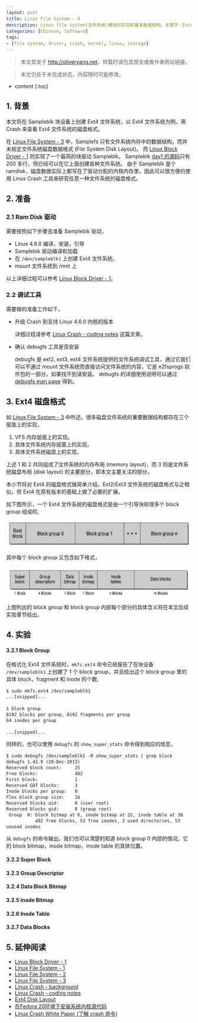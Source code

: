 ```yaml
---
layout: post
title: Linux File System - 4
description: Linux file system(文件系统)模块的实现和基本数据结构。关键字：Ext4，文件系统，内核，samplefs，VFS，存储。
categories: [Chinese, Software]
tags:
- [file system, driver, crash, kernel, linux, storage]
---
```


>本文首发于 <http://oliveryang.net>，转载时请包含原文或者作者网站链接。

>本文仍处于未完成状态，内容随时可能修改。

* content
{:toc}

## 1. 背景

本文将在 Sampleblk 块设备上创建 Ext4 文件系统，以 Ext4 文件系统为例，用 Crash 来查看 Ext4 文件系统的磁盘格式。

在 [Linux File System - 3](http://oliveryang.net/2016/02/linux-file-system-basic-3) 中，Samplefs 只有文件系统内存中的数据结构，而并未规定文件系统磁盘数据格式 (File System Disk Layout)。
而 [Linux Block Driver - 1](http://oliveryng.net/2016/04/linux-block-driver-basic-1) 则实现了一个最简的块驱动 Sampleblk。 
Sampleblk [day1 的源码](https://github.com/yangoliver/lktm/tree/master/drivers/block/sampleblk/day1)只有 200 多行，但已经可以在它上面创建各种文件系统。
由于 Sampleblk 是个 ramdisk，磁盘数据实际上都写在了驱动分配的内核内存里，因此可以很方便的使用 Linux Crash 工具来研究任意一种文件系统的磁盘格式。

## 2. 准备

### 2.1 Ram Disk 驱动

需要按照如下步骤去准备 Sampleblk 驱动，

* Linux 4.6.0 编译，安装，引导
* Sampleblk 驱动编译和加载
* 在 `/dev/sampleblk1` 上创建 Ext4 文件系统。
* mount 文件系统到 /mnt 上

以上详细过程可以参考 [Linux Block Driver - 1](http://oliveryng.net/2016/04/linux-block-driver-basic-1)。

### 2.2 调试工具

需要做的准备工作如下，

* 升级 Crash 到支持 Linux 4.6.0 内核的版本

  详细过程请参考 [Linux Crash - coding notes](http://oliveryang.net/2015/07/linux-crash-coding-notes/) 这篇文章。

* 确认 debugfs 工具是否安装

  debugfs 是 ext2, ext3, ext4 文件系统提供的文件系统调试工具，通过它我们可以不通过 mount 文件系统而直接访问文件系统的内容，它是 e2fsprogs 软件包的一部分，如果找不到请安装。
  debugfs 的详细使用说明可以通过 [debugfs man page](http://linux.die.net/man/8/debugfs) 得到。

## 3. Ext4 磁盘格式

如 [Linux File System - 3](http://oliveryang.net/2016/02/linux-file-system-basic-3) 中所述。很多磁盘文件系统的重要数据结构都存在三个层面上的实现，

1. VFS 内存层面上的实现。
2. 具体文件系统内存层面上的实现。
3. 具体文件系统磁盘上的实现。

上述 1 和 2 共同组成了文件系统的内存布局 (memory layout)，而 3 则是文件系统磁盘布局 (disk layout) 的主要部分，即本文主要关注的部分。

本小节将对 Ext4 的磁盘格式做简单介绍。Ext2/Ext3 文件系统的磁盘格式与之相似，但 Ext4 在原有版本的基础上做了必要的扩展。

如下图所示，一个 Ext4 文件系统的磁盘格式是由一个引导块和很多个 block group 组成的,

![ext4 block groups](/media/images/2016/ext4_disk_layout_1.png)

其中每个 block group 又包含如下格式，

![ext4 layout in one group](/media/images/2016/ext4_disk_layout_2.png)

上图列出的 block group 和 block group 内部每个部分的具体含义将在本文后续实验章节给出。

## 4. 实验

#### 3.2.1 Block Group

在格式化 Ext4 文件系统时，`mkfs.ext4` 命令已经报告了在块设备 `/dev/sampleblk1` 上创建了 1 个 block group，并且给出这个 block group 里的具体 block，fragment 和 inode 的个数,

	$ sudo mkfs.ext4 /dev/sampleblk1
	...[snipped]...

	1 block group
	8192 blocks per group, 8192 fragments per group
	64 inodes per group

	...[snipped]...

同样的，也可以使用 `debugfs` 的 `show_super_stats` 命令得到相应的信息，

	$ sudo debugfs /dev/sampleblk1 -R show_super_stats | grep block
	debugfs 1.42.9 (28-Dec-2013)
	Reserved block count:     25
	Free blocks:              482
	First block:              1
	Reserved GDT blocks:      3
	Inode blocks per group:   8
	Flex block group size:    16
	Reserved blocks uid:      0 (user root)
	Reserved blocks gid:      0 (group root)
	 Group  0: block bitmap at 6, inode bitmap at 22, inode table at 38
	           482 free blocks, 53 free inodes, 2 used directories, 53 unused inodes

从 `debugfs` 的命令输出，我们也可以清楚的知道 block group 0 内部的情况。它的 block bitmap，inode bitmap，inode table 的具体位置。

#### 3.2.2 Super Block

#### 3.2.3 Group Descriptor

#### 3.2.4 Data Block Bitmap

#### 3.2.5 Inode Bitmap

#### 3.2.6 Inode Table

#### 3.2.7 Data Blocks

## 5. 延伸阅读

* [Linux Block Driver - 1](http://oliveryng.net/2016/04/linux-block-driver-basic-1)
* [Linux File System - 1](http://oliveryang.net/2016/01/linux-file-system-basic-1)
* [Linux File System - 2](http://oliveryang.net/2016/01/linux-file-system-basic-2)
* [Linux File System - 3](http://oliveryang.net/2016/02/linux-file-system-basic-3)
* [Linux Crash - background](http://oliveryang.net/2015/06/linux-crash-background)
* [Linux Crash - coding notes](http://oliveryang.net/2015/07/linux-crash-coding-notes/)
* [Ext4 Disk Layout](https://ext4.wiki.kernel.org/index.php/Ext4_Disk_Layout)
* [在Fedora 20环境下安装系统内核源代码](http://www.cnblogs.com/kuliuheng/p/3976780.html)
* [Linux Crash White Paper (了解 crash 命令)](http://people.redhat.com/anderson/crash_whitepaper)
